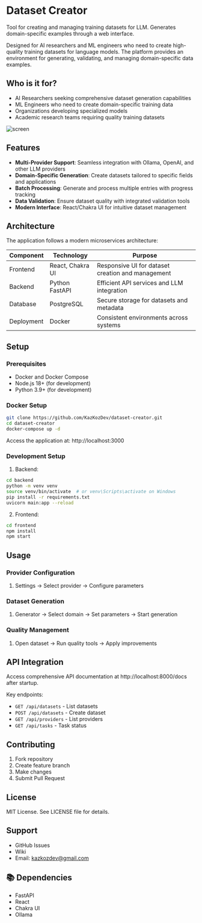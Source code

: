 # Dataset Creator

Tool for creating and managing training datasets for LLM. Generates domain-specific examples through a web interface.

Designed for AI researchers and ML engineers who need to create high-quality training datasets for language models. The platform provides an environment for generating, validating, and managing domain-specific data examples.

## Who is it for?

- AI Researchers seeking comprehensive dataset generation capabilities
- ML Engineers who need to create domain-specific training data
- Organizations developing specialized models
- Academic research teams requiring quality training datasets

![screen](https://github.com/user-attachments/assets/3dedfdaa-0ea2-4667-b43d-ba6fe68fa985)

## Features

- **Multi-Provider Support**: Seamless integration with Ollama, OpenAI, and other LLM providers
- **Domain-Specific Generation**: Create datasets tailored to specific fields and applications
- **Batch Processing**: Generate and process multiple entries with progress tracking
- **Data Validation**: Ensure dataset quality with integrated validation tools
- **Modern Interface**: React/Chakra UI for intuitive dataset management

## Architecture

The application follows a modern microservices architecture:

| Component | Technology | Purpose |
|-----------|------------|---------|
| Frontend  | React, Chakra UI | Responsive UI for dataset creation and management |
| Backend   | Python FastAPI | Efficient API services and LLM integration |
| Database  | PostgreSQL | Secure storage for datasets and metadata |
| Deployment| Docker | Consistent environments across systems |

## Setup

### Prerequisites

- Docker and Docker Compose
- Node.js 18+ (for development)
- Python 3.9+ (for development)

### Docker Setup

```bash
git clone https://github.com/KazKozDev/dataset-creator.git
cd dataset-creator
docker-compose up -d
```

Access the application at: http://localhost:3000

### Development Setup

1. Backend:

```bash
cd backend
python -m venv venv
source venv/bin/activate  # or venv\Scripts\activate on Windows
pip install -r requirements.txt
uvicorn main:app --reload
```

2. Frontend:

```bash
cd frontend
npm install
npm start
```

## Usage

### Provider Configuration
1. Settings → Select provider → Configure parameters

### Dataset Generation
1. Generator → Select domain → Set parameters → Start generation

### Quality Management
1. Open dataset → Run quality tools → Apply improvements

## API Integration

Access comprehensive API documentation at http://localhost:8000/docs after startup.

Key endpoints:
- `GET /api/datasets` - List datasets
- `POST /api/datasets` - Create dataset
- `GET /api/providers` - List providers
- `GET /api/tasks` - Task status

## Contributing

1. Fork repository
2. Create feature branch
3. Make changes
4. Submit Pull Request

## License

MIT License. See LICENSE file for details.

## Support

- GitHub Issues
- Wiki
- Email: kazkozdev@gmail.com

## 📚 Dependencies

- FastAPI
- React
- Chakra UI
- Ollama
